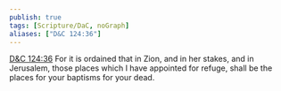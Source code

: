 ```yaml
---
publish: true
tags: [Scripture/DaC, noGraph]
aliases: ["D&C 124:36"]
---
```

[D&C 124:36](https://churchofjesuschrist.org/study/scriptures/dc-testament/dc/124?lang=eng&id=p36#p36) For it is ordained that in Zion, and in her stakes, and in Jerusalem, those places which I have appointed for refuge, shall be the places for your baptisms for your dead.
